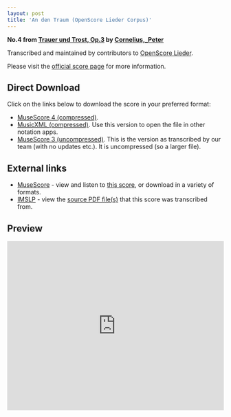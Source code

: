 ```yaml
---
layout: post
title: 'An den Traum (OpenScore Lieder Corpus)'
---
```


__No.4 from [Trauer und Trost, Op.3](https://fourscoreandmore.org/openscore/lieder/Cornelius%2C_Peter/Trauer_und_Trost%2C_Op.3/) by [Cornelius,_Peter](https://fourscoreandmore.org/openscore/lieder/Cornelius%2C_Peter)__

Transcribed and maintained by contributors to [OpenScore Lieder].

Please visit the [official score page] for more information.

[official score page]: https://musescore.com/openscore-lieder-corpus/scores/5043569
[OpenScore Lieder]: https://musescore.com/openscore-lieder-corpus

## Direct Download

Click on the links below to download the score in your preferred format:
- [MuseScore 4 (compressed)](https://fourscoreandmore.org/openscore/lieder/Cornelius%2C_Peter/Trauer_und_Trost%2C_Op.3/4_An_den_Traum.mscz).
- [MusicXML (compressed)](https://fourscoreandmore.org/openscore/lieder/Cornelius%2C_Peter/Trauer_und_Trost%2C_Op.3/4_An_den_Traum.mxl). Use this version to open the file in other notation apps.
- [MuseScore 3 (uncompressed)](https://raw.githubusercontent.com/OpenScore/Lieder/refs/heads/main/scores/Cornelius%2C_Peter/Trauer_und_Trost%2C_Op.3/4_An_den_Traum/lc5043569.mscx). This is the version as transcribed by our team (with no updates etc.). It is uncompressed (so a larger file).

## External links

- [MuseScore] - view and listen to [this score][MuseScore], or download in a variety of formats.
- [IMSLP] - view the [source PDF file(s)][IMSLP] that this score was transcribed from.

[MuseScore]: https://musescore.com/score/5043569
[IMSLP]: https://imslp.org/wiki/Special:ReverseLookup/80679

## Preview

<iframe width="100%" height="394" src="https://musescore.com/openscore-lieder-corpus/scores/5043569/embed" frameborder="0" allowfullscreen allow="autoplay; fullscreen"></iframe>
